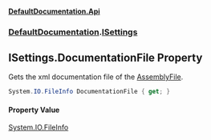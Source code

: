#### [DefaultDocumentation.Api](index.md 'index')
### [DefaultDocumentation](index.md#DefaultDocumentation 'DefaultDocumentation').[ISettings](ISettings.md 'DefaultDocumentation.ISettings')

## ISettings.DocumentationFile Property

Gets the xml documentation file of the [AssemblyFile](ISettings.AssemblyFile.md 'DefaultDocumentation.ISettings.AssemblyFile').

```csharp
System.IO.FileInfo DocumentationFile { get; }
```

#### Property Value
[System.IO.FileInfo](https_//docs.microsoft.com/en-us/dotnet/api/System.IO.FileInfo 'System.IO.FileInfo')